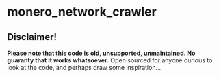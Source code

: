 # monero_network_crawler

## Disclaimer!
**Please note that this code is old, unsupported, unmaintained. No guaranty that it works whatsoever.** Open sourced for anyone curious to look at the code, and perhaps draw some inspiration...
